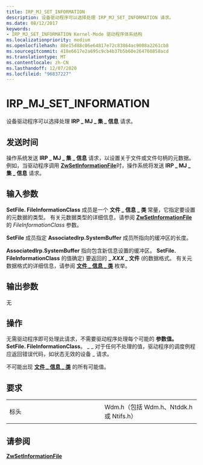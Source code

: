 ```yaml
---
title: IRP_MJ_SET_INFORMATION
description: 设备驱动程序可以选择处理 IRP_MJ_SET_INFORMATION 请求。
ms.date: 08/12/2017
keywords:
- IRP_MJ_SET_INFORMATION Kernel-Mode 驱动程序体系结构
ms.localizationpriority: medium
ms.openlocfilehash: 88e15d88c06e64817e72c83864ac9008a2261cb8
ms.sourcegitcommit: 418e6617e2a695c9cb4b37b5b60e264760858acd
ms.translationtype: MT
ms.contentlocale: zh-CN
ms.lasthandoff: 12/07/2020
ms.locfileid: "96837227"
---
```

# <a name="irp_mj_set_information"></a>IRP\_MJ\_SET\_INFORMATION


设备驱动程序可以选择处理 **IRP \_ MJ \_ 集 \_ 信息** 请求。

<a name="when-sent"></a>发送时间
---------

操作系统发送 **IRP \_ MJ \_ 集 \_ 信息** 请求，以设置关于文件或文件句柄的元数据。 例如，当驱动程序调用 [**ZwSetInformationFile**](/windows-hardware/drivers/ddi/ntifs/nf-ntifs-ntsetinformationfile)时，操作系统将发送 **IRP \_ MJ \_ 集 \_ 信息** 请求。

## <a name="input-parameters"></a>输入参数


**SetFile. FileInformationClass** 成员是一个 **文件 \_ 信息 \_ 类** 常量，它指定要设置的元数据的类型。 有关元数据类型的详细信息，请参阅 [**ZwSetInformationFile**](/windows-hardware/drivers/ddi/ntifs/nf-ntifs-ntsetinformationfile)的 *FileInformationClass* 参数。

**SetFile** 成员指定 **AssociatedIrp.SystemBuffer** 成员所指向的缓冲区的长度。

**AssociatedIrp.SystemBuffer** 指向包含新信息设置的缓冲区。 **SetFile. FileInformationClass** 的值确定) 要返回的 **\_ *XXX* \_ 文件** (的数据格式。 有关元数据格式的详细信息，请参阅 [**文件 \_ 信息 \_ 类**](/windows-hardware/drivers/ddi/wdm/ne-wdm-_file_information_class) 枚举。

## <a name="output-parameters"></a>输出参数


无

<a name="operation"></a>操作
---------

无需驱动程序即可处理此请求，不需要驱动程序处理每个可能的 **参数值。 SetFile. FileInformationClass**。 \_ \_ 对于任何不处理的值，驱动程序的调度例程应返回错误代码，如状态无效的设备 \_ 请求。

不可能出现 [**文件 \_ 信息 \_ 类**](/windows-hardware/drivers/ddi/wdm/ne-wdm-_file_information_class) 的所有可能值。

<a name="requirements"></a>要求
------------

<table>
<colgroup>
<col width="50%" />
<col width="50%" />
</colgroup>
<tbody>
<tr class="odd">
<td><p>标头</p></td>
<td>Wdm.h（包括 Wdm.h、Ntddk.h 或 Ntifs.h）</td>
</tr>
</tbody>
</table>

## <a name="see-also"></a>请参阅


[**ZwSetInformationFile**](/windows-hardware/drivers/ddi/ntifs/nf-ntifs-ntsetinformationfile)

 


